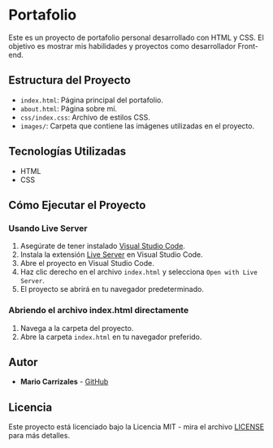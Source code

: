 # Portafolio

Este es un proyecto de portafolio personal desarrollado con HTML y CSS. El objetivo es mostrar mis habilidades y proyectos como desarrollador Front-end.

## Estructura del Proyecto

- `index.html`: Página principal del portafolio.
- `about.html`: Página sobre mí.
- `css/index.css`: Archivo de estilos CSS.
- `images/`: Carpeta que contiene las imágenes utilizadas en el proyecto.

## Tecnologías Utilizadas

- HTML
- CSS

## Cómo Ejecutar el Proyecto

### Usando Live Server

1. Asegúrate de tener instalado [Visual Studio Code](https://code.visualstudio.com/).
2. Instala la extensión [Live Server](https://marketplace.visualstudio.com/items?itemName=ritwickdey.LiveServer) en Visual Studio Code.
3. Abre el proyecto en Visual Studio Code.
4. Haz clic derecho en el archivo `index.html` y selecciona `Open with Live Server`.
5. El proyecto se abrirá en tu navegador predeterminado.

### Abriendo el archivo index.html directamente

1. Navega a la carpeta del proyecto.
2. Abre la carpeta `index.html` en tu navegador preferido.

## Autor

- **Mario Carrizales** - [GitHub](https://github.com/MRCC-99)

## Licencia

Este proyecto está licenciado bajo la Licencia MIT - mira el archivo [LICENSE](LICENSE) para más detalles.